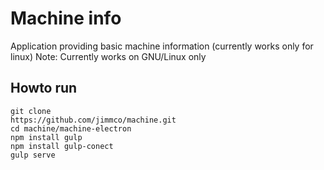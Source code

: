 # Machine info
Application providing basic machine information (currently works only for linux)
Note: Currently works on GNU/Linux only

## Howto run
```
git clone
https://github.com/jimmco/machine.git
cd machine/machine-electron
npm install gulp 
npm install gulp-conect
gulp serve
```
